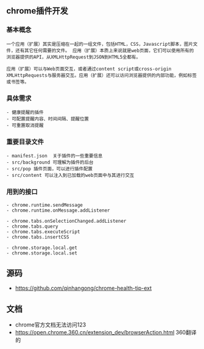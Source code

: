 ## chrome插件开发

  ### 基本概念
  ```
  一个应用（扩展）其实是压缩在一起的一组文件，包括HTML，CSS，Javascript脚本，图片文件，还有其它任何需要的文件。 应用（扩展）本质上来说就是web页面，它们可以使用所有的浏览器提供的API，从XMLHttpRequest到JSON到HTML5全都有。

  应用（扩展）可以与Web页面交互，或者通过content script或cross-origin XMLHttpRequests与服务器交互。应用（扩展）还可以访问浏览器提供的内部功能，例如标签或书签等。
  ```
  ### 具体需求
    - 健康提醒的插件
    - 可配置提醒内容、时间间隔、提醒位置
    - 可重置取消提醒
  ### 重要目录文件
    - manifest.json  关于插件的一些重要信息
    - src/background 可理解为插件的后台
    - src/pop 插件页面，可以进行插件配置
    - src/content 可以注入到已加载的web页面中与其进行交互

  ### 用到的接口
    - chrome.runtime.sendMessage
    - chrome.runtime.onMessage.addListener

    - chrome.tabs.onSelectionChanged.addListener
    - chrome.tabs.query
    - chrome.tabs.executeScript
    - chrome.tabs.insertCSS

    - chrome.storage.local.get
    - chrome.storage.local.set

## 源码
  - https://github.com/qinhangong/chrome-health-tip-ext

## 文档
  - chrome官方文档无法访问123
  - https://open.chrome.360.cn/extension_dev/browserAction.html 360翻译的
